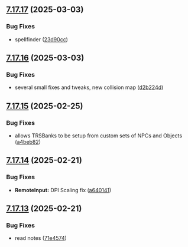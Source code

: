 ## [7.17.17](https://github.com/Torwent/SRL-T/compare/v7.17.16...v7.17.17) (2025-03-03)


### Bug Fixes

* spellfinder ([23d90cc](https://github.com/Torwent/SRL-T/commit/23d90cca06edb8ca4418b58f4f087b09c93841c9))



## [7.17.16](https://github.com/Torwent/SRL-T/compare/v7.17.15...v7.17.16) (2025-03-03)


### Bug Fixes

* several small fixes and tweaks, new collision map ([d2b224d](https://github.com/Torwent/SRL-T/commit/d2b224d26fb93ff50b33839bdac4b416de5e0e59))



## [7.17.15](https://github.com/Torwent/SRL-T/compare/v7.17.14...v7.17.15) (2025-02-25)


### Bug Fixes

* allows TRSBanks to be setup from custom sets of NPCs and Objects ([a4beb82](https://github.com/Torwent/SRL-T/commit/a4beb827eb4a46316d1d45ba89b58f4080122ba5))



## [7.17.14](https://github.com/Torwent/SRL-T/compare/v7.17.13...v7.17.14) (2025-02-21)


### Bug Fixes

* **RemoteInput:** DPI Scaling fix ([a640141](https://github.com/Torwent/SRL-T/commit/a6401413704baf796ff39207b2e108837ab886af))



## [7.17.13](https://github.com/Torwent/SRL-T/compare/v7.17.12...v7.17.13) (2025-02-21)


### Bug Fixes

* read notes ([71e4574](https://github.com/Torwent/SRL-T/commit/71e457445b892d13b5a50b65c59959111e414252))



